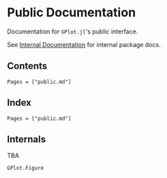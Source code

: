 # Public Documentation

Documentation for `GPlot.jl`'s public interface.

See [Internal Documentation](@ref) for internal package docs.

## Contents

```@contents
Pages = ["public.md"]
```

## Index

```@index
Pages = ["public.md"]
```

## Internals

TBA

```@docs
GPlot.Figure
```
